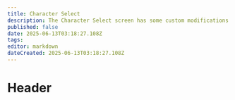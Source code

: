```yaml
---
title: Character Select
description: The Character Select screen has some custom modifications on THJ
published: false
date: 2025-06-13T03:18:27.108Z
tags: 
editor: markdown
dateCreated: 2025-06-13T03:18:27.108Z
---
```


# Header

